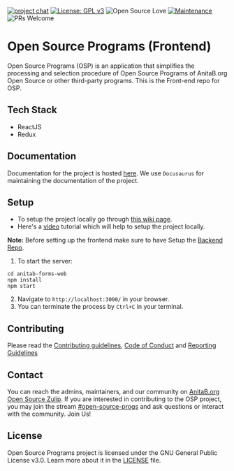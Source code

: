 [![project chat](https://img.shields.io/badge/zulip-join_chat-brightgreen.svg)](https://anitab-org.zulipchat.com/#narrow/stream/237907-open-source-progs)
[![License: GPL v3](https://img.shields.io/badge/License-GPL%20v3-blue.svg)](http://www.gnu.org/licenses/gpl-3.0)
![Open Source Love](https://img.shields.io/badge/Open%20%E2%9D%A4%EF%B8%8FSource-blue)
[![Maintenance](https://img.shields.io/badge/Maintained%3F-yes-green.svg)](https://github.com/anitab-org/anitab-forms-web)
![PRs Welcome](https://img.shields.io/badge/PRs-welcome-brightgreen.svg?style=flat-square)

# Open Source Programs (Frontend)

Open Source Programs (OSP) is an application that simplifies the processing and selection procedure of Open Source Programs of AnitaB.org Open Source or other third-party programs. This is the Front-end repo for OSP.

## Tech Stack
-   ReactJS
-   Redux

## Documentation
Documentation for the project is hosted [here](https://osp-web-docs.surge.sh/). We use `Docusaurus` for maintaining the documentation of the project.

## Setup 
- To setup the project locally go through [this wiki page](https://github.com/anitab-org/anitab-forms-web/wiki/Fork,-Clone,-Remote-and-Pull-Request).
- Here's a [video](https://youtu.be/_b2RQGbYN9w) tutorial which will help to setup the project locally.

**Note:** Before setting up the frontend make sure to have Setup the [Backend Repo](https://github.com/anitab-org/anitab-forms-backend).

1. To start the server:

```
cd anitab-forms-web
npm install
npm start
```

2. Navigate to `http://localhost:3000/` in your browser.
3. You can terminate the process by `Ctrl+C` in your terminal.

## Contributing

Please read the [Contributing guidelines](.github/CONTRIBUTING.md), [Code of Conduct](https://github.com/anitab-org/anitab-forms-web/blob/develop/CODE_OF_CONDUCT.md) and [Reporting Guidelines](https://github.com/anitab-org/anitab-forms-web/blob/develop/REPORTING_GUIDELINES.md)

## Contact

You can reach the admins, maintainers, and our community on [AnitaB.org Open Source Zulip](https://anitab-org.zulipchat.com/). If you are interested in contributing to the OSP project, you may join the stream [#open-source-progs](https://anitab-org.zulipchat.com/#narrow/stream/237907-open-source-progs) and ask questions or interact with the community. Join Us!

## License

Open Source Programs project is licensed under the GNU General Public License v3.0. Learn more about it in the [LICENSE](LICENSE) file.
